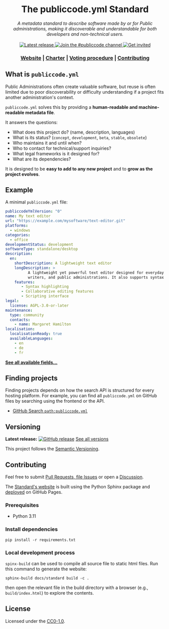<!-- markdownlint-disable no-inline-html -->

<h1 align="center">The publiccode.yml Standard</h1>

<div align="center">
  <i>
    A metadata standard to describe software made by or for Public administrations, making it discoverable
    and understandable for both developers and non-technical users.
  </i>
</div>

<br />

 <!-- Badges -->
<div align="center">
  <a href="https://github.com/publiccodeyml/publiccode.yml/releases">
    <img alt="Latest release" src="https://img.shields.io/github/release/publiccodeyml/publiccode.yml.svg?style=plastic">
  </a>
  <a href="https://developersitalia.slack.com/messages/CAM3F785T">
    <img alt="Join the #publiccode channel" src="https://img.shields.io/badge/Slack%20channel-%23publiccode-blue.svg">
  </a>
  <a href="https://slack.developers.italia.it/">
    <img alt="Get invited" src="https://slack.developers.italia.it/badge.svg">
  </a>
</div>

<div align="center">
  <h3>
    <a href="https://yml.publiccode.tools">Website</a>
    <span> | </span>
    <a href="governance/charter.md">Charter</a>
    <span> | </span>
    <a href="governance/procedure-proposing-changes-and-voting.md">
      Voting procedure</a>
    <span> | </span>
    <a href="CONTRIBUTING.md">Contributing</a>
  </h3>
</div>

## What is `publiccode.yml`

Public Administrations often create valuable software, but reuse is often limited due to
poor discoverability or difficulty understanding if a project fits another administration's context.

`publiccode.yml` solves this by providing a **human-readable and machine-readable metadata file**.

It answers the questions:
- What does this project do? (name, description, languages)
- What is its status? (`concept`, `development`, `beta`, `stable`, `obsolete`)
- Who maintains it and until when?
- Who to contact for technical/support inquiries?
- What legal frameworks is it designed for?
- What are its dependencies?

It is designed to be **easy to add to any new project** and to **grow as the project evolves**.

## Example

A minimal `publiccode.yml` file:

```yaml
publiccodeYmlVersion: "0"
name: My text editor
url: "https://example.com/mysoftware/text-editor.git"
platforms:
  - windows
categories:
  - office
developmentStatus: development
softwareType: standalone/desktop
description:
  en:
    shortDescription: A lightweight text editor
    longDescription: >
          A lightweight yet powerful text editor designed for everyday use by developers,
          writers, and public administrations. It also supports syntax highlighting.
    features:
       - Syntax highlighting
       - Collaborative editing features
       - Scripting interface
legal:
  license: AGPL-3.0-or-later
maintenance:
  type: community
  contacts:
    - name: Margaret Hamilton
localisation:
  localisationReady: true
  availableLanguages:
    - en
    - de
    - fr
```

[**See all available fields...**](https://yml.publiccode.tools/)

## Finding projects

Finding projects depends on how the search API is structured for every hosting
platform. For example, you can find all `publiccode.yml` on GitHub files by
searching using the frontend or the API.

* [GitHub Search `path:publiccode.yml`](https://github.com/search?q=path%3Apubliccode.yml&type=code)

## Versioning

**Latest release:** [![GitHub release](https://img.shields.io/github/release/publiccodeyml/publiccode.yml.svg?style=plastic)](https://github.com/publiccodeyml/publiccode.yml/releases) [See all versions](https://github.com/publiccodeyml/publiccode.yml/releases)

This project follows the [Semantic Versioning](https://semver.org/).

## Contributing

Feel free to submit [Pull Requests, file Issues](CONTRIBUTING.md) or open
a [Discussion](https://github.com/publiccodeyml/publiccode.yml/discussions). 

The [Standard's website](https://yml.publiccode.tools) is built using the Python
Sphinx package and
[deployed](https://github.com/publiccodeyml/publiccode.yml/blob/main/.github/workflows/publish.yml)
on GitHub Pages.

### Prerequisites
- Python 3.11

### Install dependencies

```console
pip install -r requirements.txt
```

### Local development process
`spinx-build` can be used to compile all source file to static html files. Run
this command to generate the website:

```console
sphinx-build docs/standard build -c .
```

then open the relevant file in the build directory with a browser (e.g.,
`build/index.html`) to explore the contents.

## License

Licensed under the [CC0-1.0](LICENSE).

